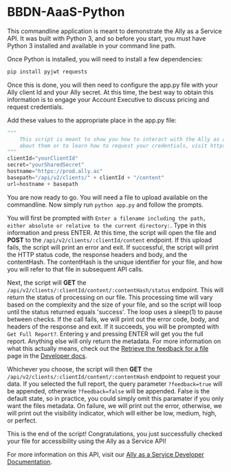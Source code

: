 # BBDN-AaaS-Python
This commandline application is meant to demonstrate the Ally as a Service API. It was built with Python 3, and so before you start, you must have Python 3 installed and available in your command line path. 

Once Python is installed, you will need to install a few dependencies:

```bash
pip install pyjwt requests
```

Once this is done, you will then need to configure the app.py file with your Ally client Id and your Ally secret. At this time, the best way to obtain this information is to engage your Account Executive to discuss pricing and request credentials.

Add these values to the appropriate place in the app.py file:
```python
"""
    This script is meant to show you how to interact with the Ally as a Service APIs. For more information
    about them or to learn how to request your credentials, visit https://docs.blackboard.com/ally
"""
clientId="yourClientId"
secret="yourSharedSecret"
hostname="https://prod.ally.ac"
basepath="/api/v2/clients/" + clientId + "/content"
url=hostname + basepath
```

You are now ready to go. You will need a file to upload available on the commandline. Now simply run `python app.py` and follow the prompts. 

You will first be prompted with `Enter a filename including the path, either absolute or relative to the current directory:`. Type in this information and press ENTER. At this time, the script will open the file and **POST** to the `/api/v2/clients/:clientId/content` endpoint. If this upload fails, the script will print an error and exit. If successful, the script will print the HTTP status code, the response headers and body, and the contentHash. The contentHash is the unique identifier for your file, and how you will refer to that file in subsequent API calls.

Next, the script will **GET** the `/api/v2/clients/:clientId/content/:contentHash/status` endpoint. This will return the status of processing on our file. This processing time will vary based on the complexity and the size of your file, and so the script will loop until the status returned equals 'success'. The loop uses a sleep(1) to pause between checks. If the call fails, we will print out the error code, body, and headers of the response and exit. If it succeeds, you will be prompted with `Get Full Report?`. Entering y and pressing ENTER will get you the full report. Anything else will only return the metadata. For more information on what this actually means, check out the [Retrieve the feedback for a file](https://docs.blackboard.com/ally/getfeedback.html) page in the [Developer docs](https://docs.blackboard.com/ally).

Whichever you choose, the script will then **GET** the `/api/v2/clients/:clientId/content/:contentHash` endpoint to request your data. If you selected the full report, the query parameter `?feedback=true` will be appended, otherwise `?feedback=false` will be appended. False is the default state, so in practice, you could simply omit this paramater if you only want the files metadata. On failure, we will print out the error, otherwise, we will print out the visibility indicator, which will either be low, medium, high, or perfect.

This is the end of the script! Congratulations, you just successfully checked your file for accessibility using the Ally as a Service API!

For more information on this API, visit our [Ally as a Service Developer Documentation](https://docs.blackboard.com/ally).
